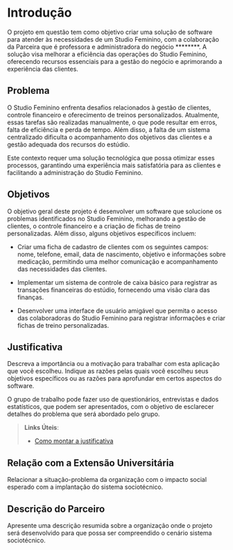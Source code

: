 # Introdução

O projeto em questão tem como objetivo criar uma solução de software para atender às necessidades de um Studio Feminino, com a colaboração da Parceira que é professora e administradora do negócio ********. A solução visa melhorar a eficiência das operações do Studio Feminino, oferecendo recursos essenciais para a gestão do negócio e aprimorando a experiência das clientes.

## Problema
O Studio Feminino enfrenta desafios relacionados à gestão de clientes, controle financeiro e oferecimento de treinos personalizados. Atualmente, essas tarefas são realizadas manualmente, o que pode resultar em erros, falta de eficiência e perda de tempo. Além disso, a falta de um sistema centralizado dificulta o acompanhamento dos objetivos das clientes e a gestão adequada dos recursos do estúdio.

Este contexto requer uma solução tecnológica que possa otimizar esses processos, garantindo uma experiência mais satisfatória para as clientes e facilitando a administração do Studio Feminino.

## Objetivos

O objetivo geral deste projeto é desenvolver um software que solucione os problemas identificados no Studio Feminino, melhorando a gestão de clientes, o controle financeiro e a criação de fichas de treino personalizadas. Além disso, alguns objetivos específicos incluem:

- Criar uma ficha de cadastro de clientes com os seguintes campos: nome, telefone, email, data de nascimento, objetivo e informações sobre medicação, permitindo uma melhor comunicação e acompanhamento das necessidades das clientes.

- Implementar um sistema de controle de caixa básico para registrar as transações financeiras do estúdio, fornecendo uma visão clara das finanças.

- Desenvolver uma interface de usuário amigável que permita o acesso das colaboradoras do Studio Feminino para registrar informações e criar fichas de treino personalizadas.

## Justificativa

Descreva a importância ou a motivação para trabalhar com esta aplicação que você escolheu. Indique as razões pelas quais você escolheu seus objetivos específicos ou as razões para aprofundar em certos aspectos do software.

O grupo de trabalho pode fazer uso de questionários, entrevistas e dados estatísticos, que podem ser apresentados, com o objetivo de esclarecer detalhes do problema que será abordado pelo grupo.

> **Links Úteis**:
> - [Como montar a justificativa](https://guiadamonografia.com.br/como-montar-justificativa-do-tcc/)

## Relação com a Extensão Universitária

Relacionar a situação-problema da organização com o impacto social esperado com a implantação do sistema sociotécnico.

## Descrição do Parceiro

Apresente uma descrição resumida sobre a organização onde o projeto será desenvolvido para que possa ser compreendido o cenário sistema sociotécnico.
